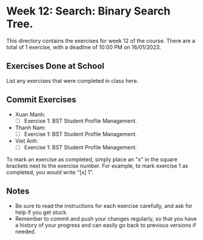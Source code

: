 # Week 12: Search: Binary Search Tree.

This directory contains the exercises for week 12 of the course. There are a total of 1 exercise, with a deadline of 10:00 PM on 16/01/2023.

## Exercises Done at School

List any exercises that were completed in class here.

## Commit Exercises

- Xuan Manh:
  - [ ] Exercise 1: BST Student Profile Management.
- Thanh Nam:
  - [ ] Exercise 1: BST Student Profile Management.
- Viet Anh:
  - [ ] Exercise 1: BST Student Profile Management.

To mark an exercise as completed, simply place an "x" in the square brackets next to the exercise number. For example, to mark exercise 1 as completed, you would write "[x] 1".

## Notes

- Be sure to read the instructions for each exercise carefully, and ask for help if you get stuck.
- Remember to commit and push your changes regularly, so that you have a history of your progress and can easily go back to previous versions if needed.
